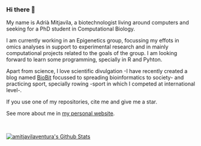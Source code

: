 ### Hi there 👋

My name is Adrià Mitjavila, a biotechnologist living around computers and seeking for a PhD student in Computational Biology. 

I am currently working in an Epigenetics group, focussing my effots in omics analyses in support to experimental research and in mainly computational projects related to the goals of the group. I am looking forward to learn some programming, specially in R and Pyhton.

Apart from science, I love scientific divulgation -I have recently created a blog named [BioBit](https://biobit.netlify.app) focussed to spreading bioinformatics to society- and practicing sport, specially rowing -sport in which I competed at international level-.

If you use one of my repositories, cite me and give me a star.

<i class="fas fa-star"></i>
<i class="fa fa-gear fa-spin fa-2x" style="color: firebrick"></i>

See more about me in [my personal website](https://amitjavilaventura.github.io).

<br>

[![amitjavilaventura's Github Stats](https://github-readme-stats.vercel.app/api?username=amitjavilaventura&count_private=true&show_icons=true&theme=radical)](https://github.com/anuraghazra/github-readme-stats)

<br>

<!--
Show Readme Stats
[![amitjavilaventura's Top Langs](https://github-readme-stats.vercel.app/api/top-langs/?username=amitjavilaventura&hide=html&layout=compact)](https://github.com/anuraghazra/github-readme-stats)
-->



<!--
**amitjavilaventura/amitjavilaventura** is a ✨ _special_ ✨ repository because its `README.md` (this file) appears on your GitHub profile.

Here are some ideas to get you started:

- 🔭 I’m currently working on ...
- 🌱 I’m currently learning ...
- 👯 I’m looking to collaborate on ...
- 🤔 I’m looking for help with ...
- 💬 Ask me about ...
- 📫 How to reach me: ...
- 😄 Pronouns: ...
- ⚡ Fun fact: ...
-->
